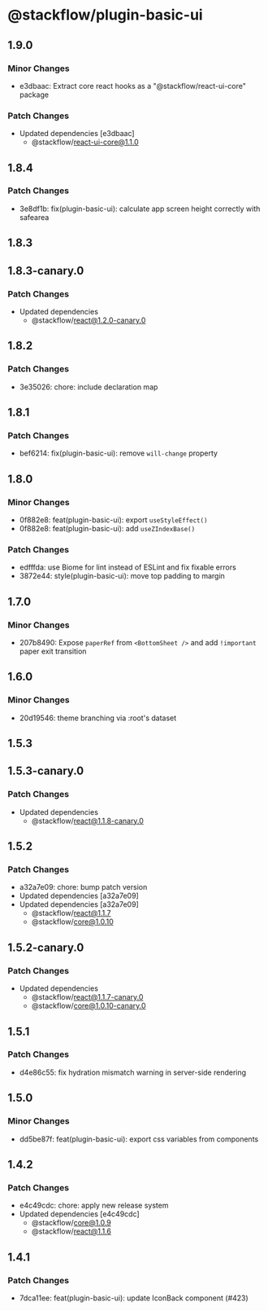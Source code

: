 # @stackflow/plugin-basic-ui

## 1.9.0

### Minor Changes

- e3dbaac: Extract core react hooks as a "@stackflow/react-ui-core" package

### Patch Changes

- Updated dependencies [e3dbaac]
  - @stackflow/react-ui-core@1.1.0

## 1.8.4

### Patch Changes

- 3e8df1b: fix(plugin-basic-ui): calculate app screen height correctly with safearea

## 1.8.3

## 1.8.3-canary.0

### Patch Changes

- Updated dependencies
  - @stackflow/react@1.2.0-canary.0

## 1.8.2

### Patch Changes

- 3e35026: chore: include declaration map

## 1.8.1

### Patch Changes

- bef6214: fix(plugin-basic-ui): remove `will-change` property

## 1.8.0

### Minor Changes

- 0f882e8: feat(plugin-basic-ui): export `useStyleEffect()`
- 0f882e8: feat(plugin-basic-ui): add `useZIndexBase()`

### Patch Changes

- edfffda: use Biome for lint instead of ESLint and fix fixable errors
- 3872e44: style(plugin-basic-ui): move top padding to margin

## 1.7.0

### Minor Changes

- 207b8490: Expose `paperRef` from `<BottomSheet />` and add `!important` paper exit transition

## 1.6.0

### Minor Changes

- 20d19546: theme branching via :root's dataset

## 1.5.3

## 1.5.3-canary.0

### Patch Changes

- Updated dependencies
  - @stackflow/react@1.1.8-canary.0

## 1.5.2

### Patch Changes

- a32a7e09: chore: bump patch version
- Updated dependencies [a32a7e09]
- Updated dependencies [a32a7e09]
  - @stackflow/react@1.1.7
  - @stackflow/core@1.0.10

## 1.5.2-canary.0

### Patch Changes

- Updated dependencies
  - @stackflow/react@1.1.7-canary.0
  - @stackflow/core@1.0.10-canary.0

## 1.5.1

### Patch Changes

- d4e86c55: fix hydration mismatch warning in server-side rendering

## 1.5.0

### Minor Changes

- dd5be87f: feat(plugin-basic-ui): export css variables from components

## 1.4.2

### Patch Changes

- e4c49cdc: chore: apply new release system
- Updated dependencies [e4c49cdc]
  - @stackflow/core@1.0.9
  - @stackflow/react@1.1.6

## 1.4.1

### Patch Changes

- 7dca11ee: feat(plugin-basic-ui): update IconBack component (#423)
